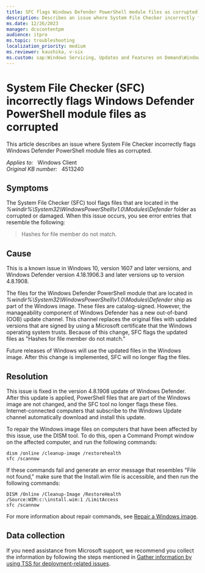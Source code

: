 ```yaml
---
title: SFC flags Windows Defender PowerShell module files as corrupted
description: Describes an issue where System File Checker incorrectly flags Windows Defender PowerShell module files as corrupted.
ms.date: 12/26/2023
manager: dcscontentpm
audience: itpro
ms.topic: troubleshooting
localization_priority: medium
ms.reviewer: kaushika, v-six
ms.custom: sap:Windows Servicing, Updates and Features on Demand\Windows Update configuration, settings and management, csstroubleshoot
---
```

# System File Checker (SFC) incorrectly flags Windows Defender PowerShell module files as corrupted

This article describes an issue where System File Checker incorrectly flags Windows Defender PowerShell module files as corrupted.

_Applies to:_ &nbsp; Windows Client  
_Original KB number:_ &nbsp; 4513240

## Symptoms

The System File Checker (SFC) tool flags files that are located in the _%windir%\System32\WindowsPowerShell\v1.0\Modules\Defender_ folder as corrupted or damaged. When this issue occurs, you see error entries that resemble the following:

> Hashes for file member do not match.

## Cause

This is a known issue in Windows 10, version 1607 and later versions, and Windows Defender version 4.18.1906.3 and later versions up to version 4.8.1908.

The files for the Windows Defender PowerShell module that are located in _%windir%\System32\WindowsPowerShell\v1.0\Modules\Defender_ ship as part of the Windows image. These files are catalog-signed. However, the manageability component of Windows Defender has a new out-of-band (OOB) update channel. This channel replaces the original files with updated versions that are signed by using a Microsoft certificate that the Windows operating system trusts. Because of this change, SFC flags the updated files as "Hashes for file member do not match."

Future releases of Windows will use the updated files in the Windows image. After this change is implemented, SFC will no longer flag the files.

## Resolution

This issue is fixed in the version 4.8.1908 update of Windows Defender. After this update is applied, PowerShell files that are part of the Windows image are not changed, and the SFC tool no longer flags these files. Internet-connected computers that subscribe to the Windows Update channel automatically download and install this update.

To repair the Windows image files on computers that have been affected by this issue, use the DISM tool. To do this, open a Command Prompt window on the affected computer, and run the following commands:

```console
dism /online /cleanup-image /restorehealth
sfc /scannow
```

If these commands fail and generate an error message that resembles "File not found," make sure that the Install.wim file is accessible, and then run the following commands:

```console
DISM /Online /Cleanup-Image /RestoreHealth /Source:WIM:c:\install.wim:1 /LimitAccess
sfc /scannow
```

For more information about repair commands, see [Repair a Windows image](/windows-hardware/manufacture/desktop/repair-a-windows-image).

## Data collection

If you need assistance from Microsoft support, we recommend you collect the information by following the steps mentioned in [Gather information by using TSS for deployment-related issues](../windows-troubleshooters/gather-information-using-tss-deployment.md).
